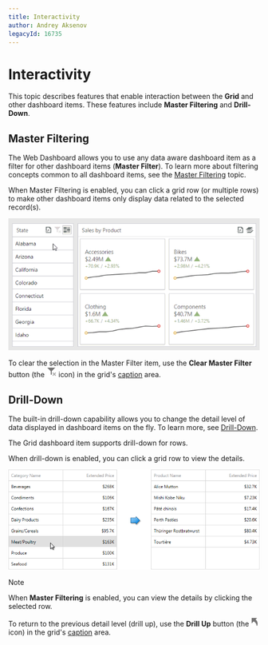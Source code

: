 ```yaml
---
title: Interactivity
author: Andrey Aksenov
legacyId: 16735
---
```

# Interactivity
This topic describes features that enable interaction between the **Grid** and other dashboard items. These features include **Master Filtering** and **Drill-Down**.

## Master Filtering
The Web Dashboard allows you to use any data aware dashboard item as a filter for other dashboard items (**Master Filter**). To learn more about filtering concepts common to all dashboard items, see the [Master Filtering](../../data-presentation/master-filtering.md) topic.

When Master Filtering is enabled, you can click a grid row (or multiple rows) to make other dashboard items only display data related to the selected record(s).

![WebViewer_MasterFiltering](../../../../images/img22459.gif)

To clear the selection in the Master Filter item, use the **Clear Master Filter** button (the ![WebViewer_ClearMasterFilterIcon](../../../../images/img22461.png) icon) in the grid's [caption](../../data-presentation/dashboard-layout.md) area.

## Drill-Down
The built-in drill-down capability allows you to change the detail level of data displayed in dashboard items on the fly. To learn more, see [Drill-Down](../../data-presentation/drill-down.md).

The Grid dashboard item supports drill-down for rows.

When drill-down is enabled, you can click a grid row to view the details.

![Grid_DrillDown_Web](../../../../images/img22481.png)

> [!NOTE]
> When **Master Filtering** is enabled, you can view the details by clicking the selected row.

To return to the previous detail level (drill up), use the **Drill Up** button (the ![WebViewer_DrillUpIcon](../../../../images/img22464.png) icon) in the grid's [caption](../../data-presentation/dashboard-layout.md) area.